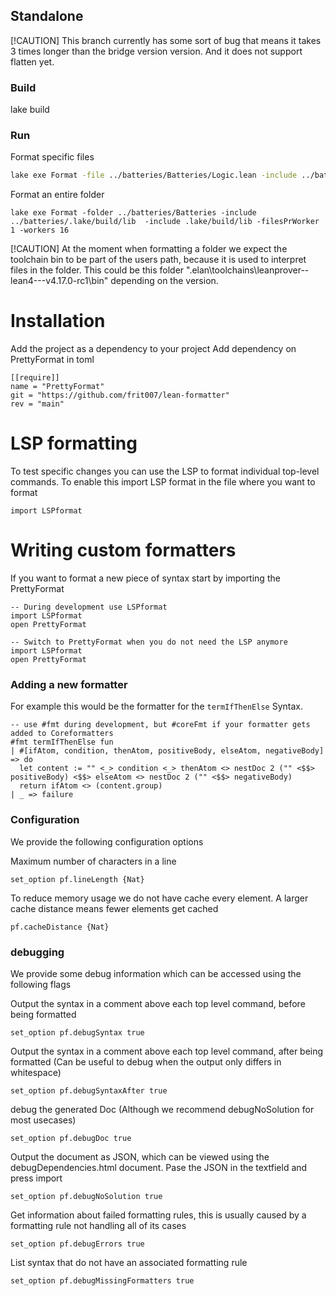 ## Standalone
[!CAUTION]
This branch currently has some sort of bug that means it takes 3 times longer than the bridge version version. And it does not support flatten yet.

### Build
lake build
### Run

Format specific files
``` sh
lake exe Format -file ../batteries/Batteries/Logic.lean -include ../batteries/.lake/build/lib
```

Format an entire folder
```
lake exe Format -folder ../batteries/Batteries -include ../batteries/.lake/build/lib  -include .lake/build/lib -filesPrWorker 1 -workers 16
```
[!CAUTION]
At the moment when formatting a folder we expect the toolchain bin to be part of the users path, because it is used to interpret files in the folder. This could be this folder ".elan\toolchains\leanprover--lean4---v4.17.0-rc1\bin" depending on the version.

# Installation
Add the project as a dependency to your project
Add dependency on PrettyFormat in toml
```
[[require]]
name = "PrettyFormat"
git = "https://github.com/frit007/lean-formatter"
rev = "main"
```

# LSP formatting
To test specific changes you can use the LSP to format individual top-level commands. 
To enable this import LSP format in the file where you want to format
```
import LSPformat
```

# Writing custom formatters
If you want to format a new piece of syntax start by importing the PrettyFormat
```
-- During development use LSPformat
import LSPformat
open PrettyFormat
```

```
-- Switch to PrettyFormat when you do not need the LSP anymore
import LSPformat
open PrettyFormat
```
### Adding a new formatter
For example this would be the formatter for the `termIfThenElse` Syntax.
```
-- use #fmt during development, but #coreFmt if your formatter gets added to Coreformatters
#fmt termIfThenElse fun
| #[ifAtom, condition, thenAtom, positiveBody, elseAtom, negativeBody] => do
  let content := "" <_> condition <_> thenAtom <> nestDoc 2 ("" <$$> positiveBody) <$$> elseAtom <> nestDoc 2 ("" <$$> negativeBody)
  return ifAtom <> (content.group)
| _ => failure
```

### Configuration
We provide the following configuration options

Maximum number of characters in a line
```
set_option pf.lineLength {Nat}
```
To reduce memory usage we do not have cache every element. A larger cache distance means fewer elements get cached
```
pf.cacheDistance {Nat}
```

### debugging
We provide some debug information which can be accessed using the following flags

Output the syntax in a comment above each top level command, before being formatted
```
set_option pf.debugSyntax true
```
Output the syntax in a comment above each top level command, after being formatted (Can be useful to debug when the output only differs in whitespace)
```
set_option pf.debugSyntaxAfter true
```

debug the generated Doc (Although we recommend debugNoSolution for most usecases)
```
set_option pf.debugDoc true
```

Output the document as JSON, which can be viewed using the debugDependencies.html document. Pase the JSON in the textfield and press import
```
set_option pf.debugNoSolution true
```

Get information about failed formatting rules, this is usually caused by a formatting rule not handling all of its cases
```
set_option pf.debugErrors true
```

List syntax that do not have an associated formatting rule
```
set_option pf.debugMissingFormatters true
```